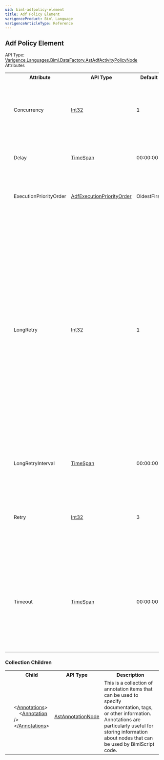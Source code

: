 ```yaml
---
uid: biml-adfpolicy-element
title: Adf Policy Element
varigenceProduct: Biml Language
varigenceArticleType: Reference
---
```

## Adf Policy Element<div class="AssemblyInfoGroup"><div class="CrossReferenceGroup"><div class="CrossReferenceHeader">API Type:</div><div class="CrossReferenceValue"><a href="../api-reference/Varigence.Languages.Biml.DataFactory.AstAdfActivityPolicyNode.html">Varigence.Languages.Biml.DataFactory.AstAdfActivityPolicyNode</a></div></div></div><div class="AttributeGroup"><div class="AttributeGroupHeader">Attributes</div><table id="AttributeList" class="AttributeList"><tbody><tr><th class="AttributeIconColumnHeader">&nbsp;</th><th class="AttributeNameColumnHeader">Attribute</th><th class="AttributeTypeColumnHeader">API Type</th><th class="AttributeDefaultColumnHeader">Default</th><th class="AttributeSummaryColumnHeader">Description</th></tr><tr class="ad0"><td align="center" class="AttributeIcon"><img title="" src="attribute.png"></td><td class="AttributeName">Concurrency</td><td class="AttributeType"><a href="https://msdn.microsoft.com/en-us/library/System.Int32.aspx">Int32</a></td><td class="AttributeDefault">1</td><td class="AttributeSummary"><div class ="SummaryItem">Specifies the number of concurrent executions of the activity should be permitted to simultaneously process multiple data slices.</div></td></tr><tr class="ad1"><td align="center" class="AttributeIcon"><img title="" src="attribute.png"></td><td class="AttributeName">Delay</td><td class="AttributeType"><a href="https://msdn.microsoft.com/en-us/library/System.TimeSpan.aspx">TimeSpan</a></td><td class="AttributeDefault">00:00:00</td><td class="AttributeSummary"><div class ="SummaryItem">Specifies the amount of time to wait before the processing of a data slice is allowed to begin.</div></td></tr><tr class="ad0"><td align="center" class="AttributeIcon"><img title="" src="attribute.png"></td><td class="AttributeName">ExecutionPriorityOrder</td><td class="AttributeType"><a href="../api-reference/Varigence.Languages.Biml.DataFactory.AdfExecutionPriorityOrder.html">AdfExecutionPriorityOrder</a></td><td class="AttributeDefault">OldestFirst</td><td class="AttributeSummary"><div class ="SummaryItem">Specifies the order in which data slices should be processed by the activity.</div></td></tr><tr class="ad1"><td align="center" class="AttributeIcon"><img title="" src="attribute.png"></td><td class="AttributeName">LongRetry</td><td class="AttributeType"><a href="https://msdn.microsoft.com/en-us/library/System.Int32.aspx">Int32</a></td><td class="AttributeDefault">1</td><td class="AttributeSummary"><div class ="SummaryItem">Specifies the number of times that the activity should be attempted for a given data slice before the processing for that data slice is marked as a failure. This property is different from the Retry property in that LongRetry allows a dealy to be specified before each retry attempt using the LongRetryInterval property. If both this property is set and the Retry property is set to any value greater than 1 (including the default value of 3), then each failed long retry will also have immediate retry attempts. This results in the total number of retries being the product of Retries and LongRetries.</div></td></tr><tr class="ad0"><td align="center" class="AttributeIcon"><img title="" src="attribute.png"></td><td class="AttributeName">LongRetryInterval</td><td class="AttributeType"><a href="https://msdn.microsoft.com/en-us/library/System.TimeSpan.aspx">TimeSpan</a></td><td class="AttributeDefault">00:00:00</td><td class="AttributeSummary"><div class ="SummaryItem">Specifies the amount of time that should be waited before attempting a long retry.</div></td></tr><tr class="ad1"><td align="center" class="AttributeIcon"><img title="" src="attribute.png"></td><td class="AttributeName">Retry</td><td class="AttributeType"><a href="https://msdn.microsoft.com/en-us/library/System.Int32.aspx">Int32</a></td><td class="AttributeDefault">3</td><td class="AttributeSummary"><div class ="SummaryItem">Specifies the number of times the activity should be executed for a given data slice before the processing for that data slice is marked as a failure.</div></td></tr><tr class="ad0"><td align="center" class="AttributeIcon"><img title="" src="attribute.png"></td><td class="AttributeName">Timeout</td><td class="AttributeType"><a href="https://msdn.microsoft.com/en-us/library/System.TimeSpan.aspx">TimeSpan</a></td><td class="AttributeDefault">00:00:00</td><td class="AttributeSummary"><div class ="SummaryItem">Specifies the amount of time that the activity should be permitted to execute for a data slice before execution is halted and the attempt is marked as a failure. The default value is 0 which indicates that there is no timeout.</div></td></tr></tbody></table></div><div class="ChildGroup">### Collection Children<table id="ChildList" class="ChildList"><tbody><tr><th class="ChildIconColumnHeader">&nbsp;</th><th class="ChildNameColumnHeader">Child</th><th class="ChildTypeColumnHeader">API Type</th><th class="ChildSummaryColumnHeader">Description</th></tr><tr class="cd0"><td align="center" class="ChildIcon"><img title="" src="collectionChild.png"><div class="RequiredIcon" title="Required Child"></div><td class="ChildName"><span class="punc">&lt;</span><a href=Varigence.Languages.Biml.AstNode_Annotations.html">Annotations</a><span class="punc">&gt;</span><br />&nbsp;&nbsp;&nbsp;&nbsp;<span class="punc">&lt;</span><a href=Varigence.Languages.Biml.AstAnnotationNode.html">Annotation</a> <span class="punc">/&gt;</span><br /><span class="punc">&lt;/</span><a href=Varigence.Languages.Biml.AstNode_Annotations.html">Annotations</a><span class="punc">&gt;</span></td><td class="ChildType"><a href="../api-reference/Varigence.Languages.Biml.AstAnnotationNode.html">AstAnnotationNode</a></td><td class="ChildSummary"><div class ="SummaryItem">This is a collection of annotation items that can be used to specify documentation, tags, or other information.  Annotations are particularly useful for storing information about nodes that can be used by BimlScript code.</div></td></tr></tbody></table></div>